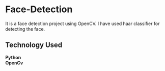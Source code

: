# Face-Detection

It is a face detection project using OpenCV. I have used haar classifier for detecting the face.

## Technology Used

**Python** <br>
**OpenCv** <br>

